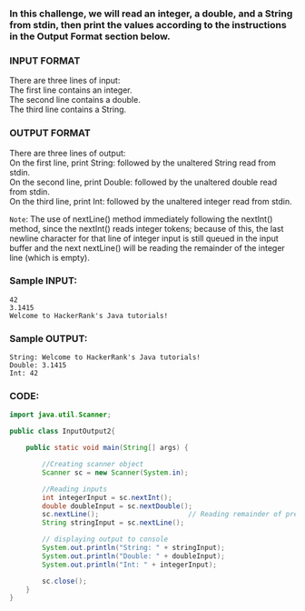 ### In this challenge, we will read an integer, a double, and a String from stdin, then print the values according to the instructions in the Output Format section below.

### INPUT FORMAT

There are three lines of input:  
The first line contains an integer.  
The second line contains a double.  
The third line contains a String.  

### OUTPUT FORMAT  

There are three lines of output:  
On the first line, print String: followed by the unaltered String read from stdin.  
On the second line, print Double: followed by the unaltered double read from stdin.  
On the third line, print Int: followed by the unaltered integer read from stdin.  


```Note```: The use of nextLine() method immediately following the nextInt() method, since the nextInt() reads integer tokens; because of this, the last newline character for that line of integer input is still queued in the input buffer and the next nextLine() will be reading the remainder of the integer line (which is empty).

### Sample INPUT:
```
42
3.1415
Welcome to HackerRank's Java tutorials!
```

### Sample OUTPUT:
```
String: Welcome to HackerRank's Java tutorials!
Double: 3.1415
Int: 42
```

### CODE:
```java
import java.util.Scanner;

public class InputOutput2{

    public static void main(String[] args) {

        //Creating scanner object
        Scanner sc = new Scanner(System.in);

        //Reading inputs
        int integerInput = sc.nextInt();
        double doubleInput = sc.nextDouble();
        sc.nextLine();                      // Reading remainder of previous input(which takes tokens)
        String stringInput = sc.nextLine();

        // displaying output to console
        System.out.println("String: " + stringInput);
        System.out.println("Double: " + doubleInput);
        System.out.println("Int: " + integerInput);

        sc.close();
    }
}

```
